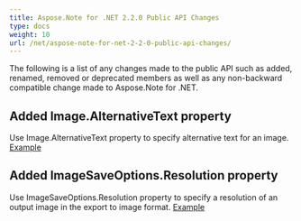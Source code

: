 ```yaml
---
title: Aspose.Note for .NET 2.2.0 Public API Changes
type: docs
weight: 10
url: /net/aspose-note-for-net-2-2-0-public-api-changes/
---
```


The following is a list of any changes made to the public API such as added, renamed, removed or deprecated members as well as any non-backward compatible change made to Aspose.Note for .NET.
## **Added Image.AlternativeText property**
Use Image.AlternativeText property to specify alternative text for an image. [Example](/pages/createpage.action?spaceKey=notenet&title=Insert+an+Image+on+a+OneNote+Document+Page&linkCreation=true&fromPageId=19103851)
## **Added ImageSaveOptions.Resolution property**
Use ImageSaveOptions.Resolution property to specify a resolution of an output image in the export to image format. [Example](/pages/createpage.action?spaceKey=notenet&title=Converting+OneNote+to+Image&linkCreation=true&fromPageId=19103851)
